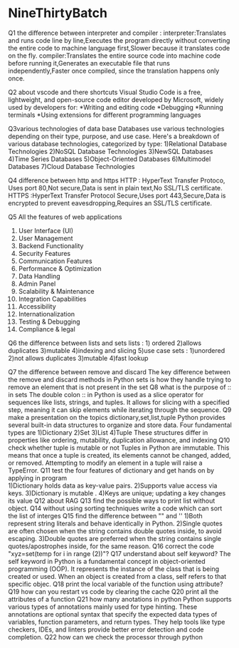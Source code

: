 # NineThirtyBatch

Q1 the difference between interpreter and compiler :
interpreter:Translates and runs code line by line,Executes the program directly without converting the entire code to machine language first,Slower because it translates code on the fly.
compiler:Translates the entire source code into machine code before running it,Generates an executable file that runs independently,Faster once compiled, since the translation happens only once.

Q2 about vscode and there shortcuts
Visual Studio Code is a free, lightweight, and open-source code editor developed by Microsoft, widely used by developers for:
*Writing and editing code
*Debugging
*Running terminals
*Using extensions for different programming languages

 Q3various technologies of data base
 Databases use various technologies depending on their type, purpose, and use case. Here's a breakdown of various database technologies, categorized by type:
1)Relational Database Technologies
2)NoSQL Database Technologies
3)NewSQL Databases
4)Time Series Databases
5)Object-Oriented Databases
6)Multimodel Databases
7)Cloud Database Technologies

Q4 difference between http and https
HTTP : HyperText Transfer Protoco, Uses port 80,Not secure,Data is sent in plain text,No SSL/TLS certificate.
HTTPS :HyperText Transfer Protocol Secure,Uses port 443,Secure,Data is encrypted to prevent eavesdropping,Requires an SSL/TLS certificate.

Q5 All the features of web applications
 1) User Interface (UI)
 2) User Management
 3) Backend Functionality
 4) Security Features
 5) Communication Features
 6) Performance & Optimization
 7) Data Handling
 8) Admin Panel
 9) Scalability & Maintenance
 10) Integration Capabilities
 11) Accessibility
 12) Internationalization
 13) Testing & Debugging
 14) Compliance & legal

Q6 the difference between lists and sets 
  lists :
    1) ordered
    2)allows duplicates
    3)mutable
    4)indexing and slicing
    5)use case
  sets :
    1)unordered
    2)not allows duplicates
    3)mutable
    4)fast lookup

Q7 the difference between remove and discard
   The key difference between the remove and discard methods in Python sets is how they handle trying to remove an element that is not present in the set
Q8 what is the purpose of :: in sets
   The double colon :: in Python is used as a slice operator for sequences like lists, strings, and tuples. It allows for slicing with a specified step, meaning it    can skip elements while iterating through the sequence.
Q9 make a presentation on the topics dictionary,set,list,tuple
   Python provides several built-in data structures to organize and store data. Four fundamental types are
   1)Dictionary
   2)Set
   3)List
   4)Tuple
  These structures differ in properties like ordering, mutability, duplication allowance, and indexing
Q10 check whether tuple is mutable or not
    Tuples in Python are immutable. This means that once a tuple is created, its elements cannot be changed, added, or removed. Attempting to modify an element in      a tuple will raise a TypeError.
Q11 test the four features of dictionary and get hands on by applying in program    
      1)Dictionary holds data as key-value pairs.
      2)Supports value access via keys.
      3)Dictionary is mutable .
      4)Keys are unique; updating a key changes its value
Q12 about RAG
Q13 find the possible ways to print list without object.
Q14 without using sorting techniques write a code which can sort the list of interges
Q15 find the difference between  "" and ''
     1)Both represent string literals and behave identically in Python.
     2)Single quotes are often chosen when the string contains double quotes inside, to avoid escaping.
     3)Double quotes are preferred when the string contains single quotes/apostrophes inside, for the same reason.
Q16 correct the code "xyz=set(temp for i in range (2))"?
Q17 understand about self keyword?
     The self keyword in Python is a fundamental concept in object-oriented programming (OOP). It represents the instance of the class that is being created or          used. When an object is created from a class, self refers to that specific objec.
Q18 print the local variable of the function using attribute?
Q19 how can you restart vs code by clearing the cache
Q20 print all the attributes of a function
Q21 how many anotations in python
     Python supports various types of annotations mainly used for type hinting. These annotations are optional syntax that specify the expected data types of            variables, function parameters, and return types. They help tools like type checkers, IDEs, and linters provide better error detection and code completion.
Q22 how can we check the processor through python
    
